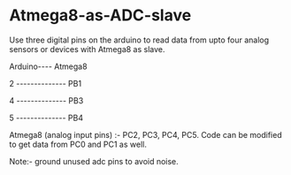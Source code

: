 Atmega8-as-ADC-slave
================================

Use three digital pins on the arduino to read data from upto four analog sensors or devices with Atmega8 as slave.


Arduino----          Atmega8

  2       --------------      PB1
  
  4       --------------      PB3
  
  5       --------------      PB4 
  
  
Atmega8 (analog input pins) :-  PC2, PC3, PC4, PC5. 
Code can be modified to get data from PC0 and PC1 as well.

Note:- ground unused adc pins to avoid noise.

